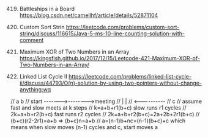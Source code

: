 419. Battleships in a Board
https://blog.csdn.net/camellhf/article/details/52871104

791. Custom Sort Strin
https://leetcode.com/problems/custom-sort-string/discuss/116615/Java-5-ms-10-line-counting-solution-with-comment

421. Maximum XOR of Two Numbers in an Array
https://kingsfish.github.io/2017/12/15/Leetcode-421-Maximum-XOR-of-Two-Numbers-in-an-Array/

142. Linked List Cycle II
https://leetcode.com/problems/linked-list-cycle-ii/discuss/44793/O(n)-solution-by-using-two-pointers-without-change-anything:wq

//                  a        b 
//         start ------->-------->meeting
//                      |         |
//                      <----------
//                           c
//         assume fast and slow meets at k steps
//         k=a+b+r1(b+c) slow runs r1 cycles
//         2k=a+b+r2(b+c) fast runs r2 cycles
//         2k=a+b+r2(b+c)=2a+2b+2r1(b+c)
//         (b+c)(r2-2r1)=a+b => (b+c)n=a+b
//         a=(n-1)b+nc=(n-1)(b+c)+c which means when slow moves (n-1) cycles and c, start moves a

